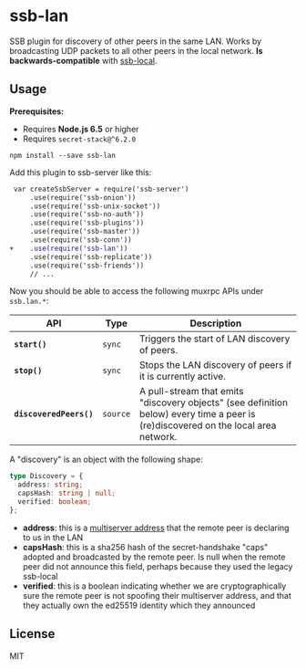 # ssb-lan

SSB plugin for discovery of other peers in the same LAN. Works by broadcasting UDP packets to all other peers in the local network. **Is backwards-compatible** with [ssb-local](https://github.com/ssbc/ssb-local).

## Usage

**Prerequisites:**

- Requires **Node.js 6.5** or higher
- Requires `secret-stack@^6.2.0`

```
npm install --save ssb-lan
```

Add this plugin to ssb-server like this:

```diff
 var createSsbServer = require('ssb-server')
     .use(require('ssb-onion'))
     .use(require('ssb-unix-socket'))
     .use(require('ssb-no-auth'))
     .use(require('ssb-plugins'))
     .use(require('ssb-master'))
     .use(require('ssb-conn'))
+    .use(require('ssb-lan'))
     .use(require('ssb-replicate'))
     .use(require('ssb-friends'))
     // ...
```

Now you should be able to access the following muxrpc APIs under `ssb.lan.*`:

| API | Type | Description |
|-----|------|-------------|
| **`start()`** | `sync` | Triggers the start of LAN discovery of peers. |
| **`stop()`** | `sync` | Stops the LAN discovery of peers if it is currently active. |
| **`discoveredPeers()`** | `source` | A pull-stream that emits "discovery objects" (see definition below) every time a peer is (re)discovered on the local area network. |

A "discovery" is an object with the following shape:

```typescript
type Discovery = {
  address: string;
  capsHash: string | null;
  verified: boolean;
};
```

- **address**: this is a [multiserver address](https://github.com/dominictarr/multiserver-address) that the remote peer is declaring to us in the LAN
- **capsHash**: this is a sha256 hash of the secret-handshake "caps" adopted and broadcasted by the remote peer. Is null when the remote peer did not announce this field, perhaps because they used the legacy ssb-local
- **verified**: this is a boolean indicating whether we are cryptographically sure the remote peer is not spoofing their multiserver address, and that they actually own the ed25519 identity which they announced

## License

MIT
